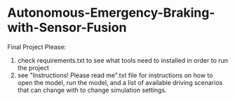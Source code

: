 # Autonomous-Emergency-Braking-with-Sensor-Fusion
Final Project
Please:
1. check requirements.txt to see what tools need to installed in order to run the project
2. see "Instructions! Please read me".txt file for instructions on how to open the model, run the model, and a list of available driving scenarios that can change with to change simulation settings.
